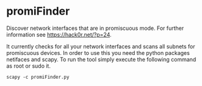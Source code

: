 promiFinder
===========

Discover network interfaces that are in promiscuous mode. For further information see https://hack0r.net/?p=24.

It currently checks for all your network interfaces and scans all subnets for promiscuous devices.
In order to use this you need the python packages netifaces and scapy.
To run the tool simply execute the following command as root or sudo it.

`scapy -c promiFinder.py`
